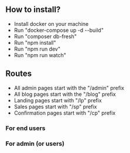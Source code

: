 
## How to install?

- Install docker on your machine
- Run "docker-compose up -d --build"
- Run "composer db-fresh"
- Run "npm install"
- Run "npm run dev"
- Run "npm run watch"

## Routes

- All admin pages start with the "/admin" prefix
- All blog pages start with the "/blog" prefix
- Landing pages start with "/lp" prefix
- Sales pages start with "/sp" prefix
- Confirmation pages start with "/cp" prefix

### For end users



### For admin (or users)
